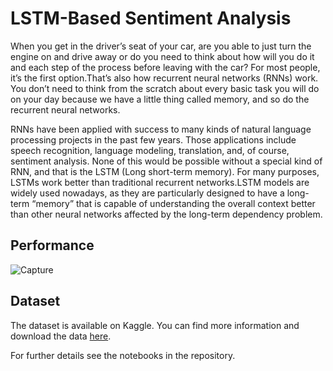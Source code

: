 # LSTM-Based Sentiment Analysis
When you get in the driver’s seat of your car, are you able to just turn the engine on and drive away or do you need to think about how will you do it and each step of the process before leaving with the car? For most people, it’s the first option.That’s also how recurrent neural networks (RNNs) work. You don’t need to think from the scratch about every basic task you will do on your day because we have a little thing called memory, and so do the recurrent neural networks. 

RNNs have been applied with success to many kinds of natural language processing projects in the past few years. Those applications include speech recognition, language modeling, translation, and, of course, sentiment analysis. None of this would be possible without a special kind of RNN, and that is the LSTM (Long short-term memory). For many purposes, LSTMs work better than traditional recurrent networks.LSTM models are widely used nowadays, as they are particularly designed to have a long-term “memory” that is capable of understanding the overall context better than other neural networks affected by the long-term dependency problem.

## Performance

![Capture](https://user-images.githubusercontent.com/39967400/221699264-a8340ae5-db9c-4340-907b-4cdd5fc1eca6.PNG)


## Dataset
The dataset is available on Kaggle. You can find more information and download the data [here](https://www.kaggle.com/datasets/eswarchandt/amazon-music-reviews).

For further details see the notebooks in the repository.
